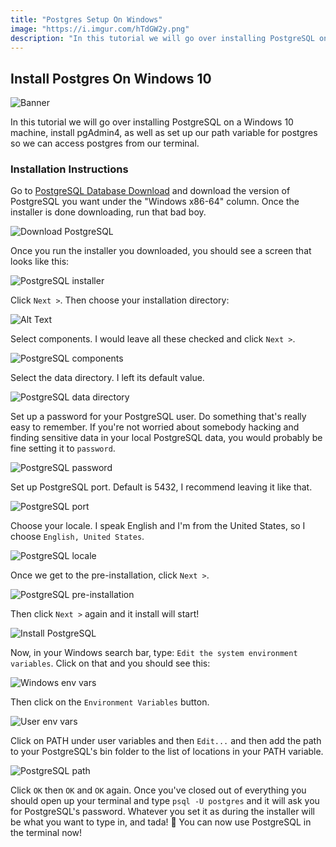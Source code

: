 ```yaml
---
title: "Postgres Setup On Windows"
image: "https://i.imgur.com/hTdGW2y.png"
description: "In this tutorial we will go over installing PostgreSQL on a Windows 10 machine, install pgAdmin4, as well as set up our path variable for postgres so we can access postgres from our terminal."
---
```


## Install Postgres On Windows 10

![Banner](https://i.imgur.com/hTdGW2y.png)

In this tutorial we will go over installing PostgreSQL on a Windows 10 machine, install pgAdmin4, as well as set up our path variable for postgres so we can access postgres from our terminal.

### Installation Instructions

Go to [PostgreSQL Database Download](https://www.enterprisedb.com/downloads/postgres-postgresql-downloads) and download the version of PostgreSQL you want under the "Windows x86-64" column. Once the installer is done downloading, run that bad boy.

![Download PostgreSQL](https://dev-to-uploads.s3.amazonaws.com/i/lyj7u5viavbz1buj92sj.PNG)

Once you run the installer you downloaded, you should see a screen that looks like this:

![PostgreSQL installer](https://dev-to-uploads.s3.amazonaws.com/i/hhbi2qbd472xhq27oo14.PNG)

Click `Next >`. Then choose your installation directory:

![Alt Text](https://dev-to-uploads.s3.amazonaws.com/i/opydur2eo1fn24zb4mr2.PNG)

Select components. I would leave all these checked and click `Next >`.

![PostgreSQL components](https://dev-to-uploads.s3.amazonaws.com/i/rrarjp52huvkczqv22yw.PNG)

Select the data directory. I left its default value.

![PostgreSQL data directory](https://dev-to-uploads.s3.amazonaws.com/i/muhwhi6p93ovcgkgfrfa.PNG)

Set up a password for your PostgreSQL user. Do something that's really easy to remember. If you're not worried about somebody hacking and finding sensitive data in your local PostgreSQL data, you would probably be fine setting it to `password`.

![PostgreSQL password](https://dev-to-uploads.s3.amazonaws.com/i/x1ciy10djmzfjd7f3sk2.PNG)

Set up PostgreSQL port. Default is 5432, I recommend leaving it like that.

![PostgreSQL port](https://dev-to-uploads.s3.amazonaws.com/i/dqq0lhywc8b7e6s593z1.PNG)

Choose your locale. I speak English and I'm from the United States, so I choose `English, United States`.

![PostgreSQL locale](https://dev-to-uploads.s3.amazonaws.com/i/4tvx7jrt1m0z9ardi7u9.PNG)

Once we get to the pre-installation, click `Next >`.

![PostgreSQL pre-installation](https://dev-to-uploads.s3.amazonaws.com/i/4qkyn1i5376nq925z7sn.PNG)

Then click `Next >` again and it install will start!

![Install PostgreSQL](https://dev-to-uploads.s3.amazonaws.com/i/di7598ozmz1al9icqsoz.PNG)

Now, in your Windows search bar, type: `Edit the system environment variables`. Click on that and you should see this:

![Windows env vars](https://dev-to-uploads.s3.amazonaws.com/i/mayp5zm5rvba6pzq00fe.PNG)

Then click on the `Environment Variables` button.

![User env vars](https://dev-to-uploads.s3.amazonaws.com/i/3vjxmcxyzcfwrex5f60q.PNG)

Click on PATH under user variables and then `Edit...` and then add the path to your PostgreSQL's bin folder to the list of locations in your PATH variable.

![PostgreSQL path](https://dev-to-uploads.s3.amazonaws.com/i/oignl8pyjpfnnfoh2e6w.PNG)

Click `OK` then `OK` and `OK` again. Once you've closed out of everything you should open up your terminal and type `psql -U postgres` and it will ask you for PostgreSQL's password. Whatever you set it as during the installer will be what you want to type in, and tada! 🎉 You can now use PostgreSQL in the terminal now!
